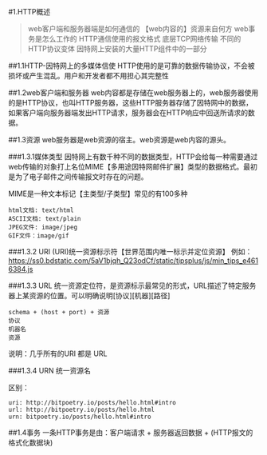 #1.HTTP概述
> web客户端和服务器端是如何通信的
> 【web内容的】资源来自何方
> web事务是怎么工作的
> HTTP通信使用的报文格式
> 底层TCP网络传输
> 不同的HTTP协议变体
> 因特网上安装的大量HTTP组件中的一部分

##1.1HTTP-因特网上的多媒体信使
HTTP使用的是可靠的数据传输协议，不会被损坏或产生混乱。用户和开发者都不用担心其完整性

##1.2web客户端和服务器
web内容都是存储在web服务器上的，web服务器使用的是HTTP协议，也叫HTTP服务器，这些HTTP服务器存储了因特网中的数据，如果客户端向服务器端发出HTTP请求，服务器会在HTTP响应中回送所请求的数据。

##1.3资源
web服务器是web资源的宿主。web资源是web内容的源头。

###1.3.1媒体类型
因特网上有数千种不同的数据类型，HTTP会给每一种需要通过web传输的对象打上名位MIME【多用途因特网邮件扩展】类型的数据格式。最初是为了电子邮件之间传输报文时存在的问题。

MIME是一种文本标记【主类型/子类型】常见的有100多种
```
html文档: text/html
ASCII文档: text/plain
JPEG文件: image/jpeg
GIF文件：image/gif
```

###1.3.2 URI
(URI)统一资源标示符【世界范围内唯一标示并定位资源】
例如：https://ss0.bdstatic.com/5aV1bjqh_Q23odCf/static/tipsplus/js/min_tips_e4616384.js

###1.3.3 URL
统一资源定位符，是资源标示最常见的形式，URL描述了特定服务器上某资源的位置。可以明确说明[协议][机器][路径]
```
schema + (host + port) + 资源
协议	
机器名
资源
```
说明：几乎所有的URI 都是 URL

###1.3.4 URN
统一资源名


区别：
```
uri: http://bitpoetry.io/posts/hello.html#intro
url: http://bitpoetry.io/posts/hello.html
urn: bitpoetry.io/posts/hello.html#intro
```


##1.4事务
一条HTTP事务是由：客户端请求 + 服务器返回数据 + (HTTP报文的格式化数据块)



